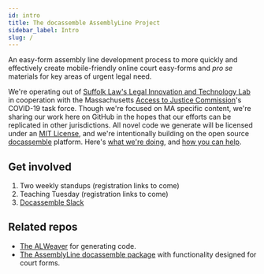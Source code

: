 ```yaml
---
id: intro
title: The docassemble AssemblyLine Project
sidebar_label: Intro
slug: /
---
```


<!-- original: https://github.com/SuffolkLITLab/doc-assembly-line/blob/master/README.md -->

An easy-form assembly line development process to more quickly and effectively create mobile-friendly online court easy-forms and _pro se_ materials for key areas of urgent legal need.

We're operating out of [Suffolk Law's Legal Innovation and Technology Lab](https://suffolklitlab.org/) in cooperation with the Massachusetts [Access to Justice Commission](http://www.massa2j.org/a2j/)'s COVID-19 task force. Though we're focused on MA specific content, we're sharing our work here on GitHub in the hopes that our efforts can be replicated in other jurisdictions. All novel code we generate will be licensed under an [MIT License](https://github.com/SuffolkLITLab/doc-assembly-line/blob/master/LICENSE), and we're intentionally building on the open source [docassemble](https://docassemble.org/) platform. Here's [what we're doing](https://suffolklitlab.org/doc-assembly-line/#doing), and [how you can help](https://suffolklitlab.org/doc-assembly-line/#help).

## Get involved
1. Two weekly standups (registration links to come)
1. Teaching Tuesday (registration links to come)
1. [Docassemble Slack](https://docassemble.org/docs/support.html#tocAnchor-1-1)

<!-- 
You can find a more robust description of our work, including how to join our team on our website at:

https://suffolklitlab.org/doc-assembly-line/
 -->

## Related repos
- [The ALWeaver](https://github.com/SuffolkLITLab/docassemble-assemblylinewizard) for generating code.
- [The AssemblyLine docassemble package](https://github.com/SuffolkLITLab/docassemble-AssemblyLine) with functionality designed for court forms.
